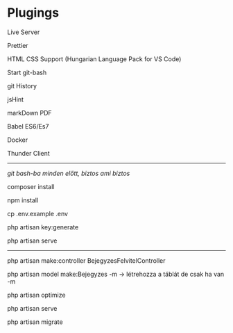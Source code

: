 # Plugings

Live Server
  
Prettier

HTML CSS Support  (Hungarian Language Pack for VS Code)

Start git-bash

git History

jsHint

markDown PDF

Babel ES6/Es7

Docker

Thunder Client

-----------------------------------

*git bash-ba minden előtt, biztos ami biztos*

composer install

npm install

cp .env.example .env

php artisan key:generate

php artisan serve


-----------------------------------


php artisan make:controller BejegyzesFelvitelController

php artisan model make:Bejegyzes -m -> létrehozza a táblát de csak ha van -m

php artisan optimize

php artisan serve  

php artisan migrate

